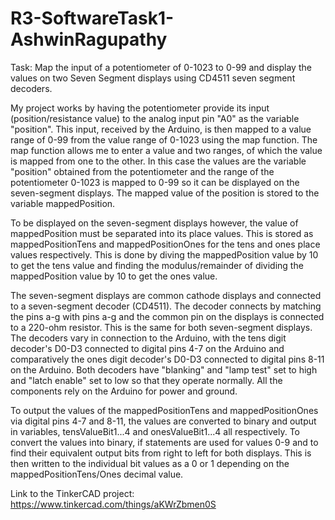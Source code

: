 # R3-SoftwareTask1-AshwinRagupathy
 Task:
 Map the input of a potentiometer of 0-1023 to 0-99 and display the values on two Seven Segment displays using CD4511 seven segment decoders.

 My project works by having the potentiometer provide its input (position/resistance value) to the analog input pin "A0" as the variable "position". 
 This input, received by the Arduino, is then mapped to a value range of 0-99 from the value range of 0-1023 using the map function. The map function 
 allows me to enter a value and two ranges, of which the value is mapped from one to the other. In this case the values are the variable "position" 
 obtained from the potentiometer and the range of the potentiometer 0-1023 is mapped to 0-99 so it can be displayed on the seven-segment displays. 
 The mapped value of the position is stored to the variable mappedPosition.

 To be displayed on the seven-segment displays however, the value of mappedPosition must be separated into its place values. This is stored as 
 mappedPositionTens and mappedPositionOnes for the tens and ones place values respectively. This is done by diving the mappedPosition value by 
 10 to get the tens value and finding the modulus/remainder of dividing the mappedPosition value by 10 to get the ones value.

 The seven-segment displays are common cathode displays and connected to a seven-segment decoder (CD4511). The decoder connects by matching the pins a-g 
 with pins a-g and the common pin on the displays is connected to a 220-ohm resistor. This is the same for both seven-segment displays. The decoders vary 
 in connection to the Arduino, with the tens digit decoder's D0-D3 connected to digital pins 4-7 on the Arduino and comparatively the ones digit decoder's 
 D0-D3 connected to digital pins 8-11 on the Arduino. Both decoders have "blanking" and "lamp test" set to high and "latch enable" set to low so that they 
 operate normally. All the components rely on the Arduino for power and ground.

 To output the values of the mappedPositionTens and mappedPositionOnes via digital pins 4-7 and 8-11, the values are converted to binary and output in 
 variables, tensValueBit1...4 and onesValueBit1...4 all respectively. To convert the values into binary, if statements are used for values 0-9 and to find 
 their equivalent output bits from right to left for both displays. This is then written to the individual bit values as a 0 or 1 depending on the 
 mappedPositionTens/Ones decimal value.

 Link to the TinkerCAD project: https://www.tinkercad.com/things/aKWrZbmen0S
